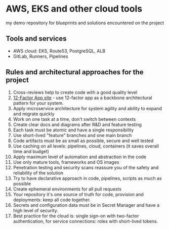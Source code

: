 # AWS, EKS and other cloud tools

my demo repository for blueprints and solutions encountered on the project

## Tools and services

- AWS cloud: EKS, Route53, PostgreSQL, ALB  
- GitLab, Runners, Pipelines

## Rules and architectural approaches for the project

1. Cross-reviews help to create code with a good quality level
2. [12-Factor App site](https://12factor.net) - use 12-factor app as a backbone architectural pattern for your system.
3. Apply microservice architecture for system agility and ability to expand and migrate quickly
4. Work on one task at a time, don't switch between contexts
5. Create clear docs and diagrams after R&D and feature testing
6. Each task must be atomic and have a single responsibility
7. Use short-lived "feature" branches and one main branch
8. Code artifacts must be as small as possible, secure and well tested
9. Use caching on all levels: pipelines, cloud, containers (it saves overall time and budget)
10. Apply maximum level of automation and abstraction in the code
11. Use only mature tools, frameworks and OS images
12. Penetration testing and security scans reassure you of the safety and reliability of the solution
13. Try to have declarative approach in code, pipelines, scripts as much as possible
14. Create ephemeral environments for all pull requests
15. Your repository it's one source of truth for code, provision and deployments: keep all code together.
16. Secrets and configuration data must be in Secret Manager and have a high level of security.
17. Best practice for the cloud is: single sign-on with two-factor authentication, for service connections: roles with short-lived tokens.
